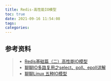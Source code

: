 ```yaml
---
title: Redis-高性能IO模型
toc: true
date: 2021-09-16 11:54:08
tags:
categories:
---
```






## 参考资料
> - [Redis基础篇（二）高性能IO模型](https://www.cnblogs.com/liang24/p/14178730.html)
> - [聊聊IO多路复用之select、poll、epoll详解](https://www.jianshu.com/p/dfd940e7fca2)
> - [聊聊Linux 五种IO模型](https://www.jianshu.com/p/486b0965c296)

